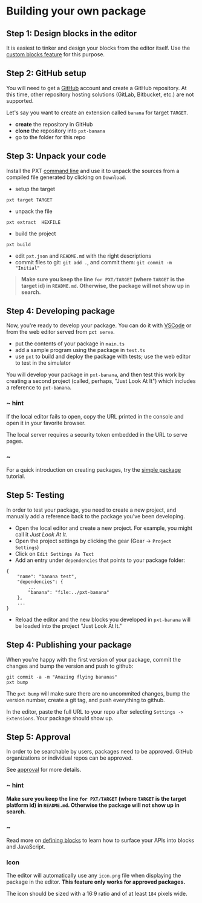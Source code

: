 # Building your own package

## Step 1: Design blocks in the editor

It is easiest to tinker and design your blocks from the editor itself. Use the [custom blocks feature](/defining-blocks) for this purpose.

## Step 2: GitHub setup

You will need to get a [GitHub](https://github.com) account and create a GitHub repository. At this time, other repository hosting solutions (GitLab, Bitbucket, etc.) are not supported.

Let's say you want to create an extension called `banana` for target `TARGET`.

* **create** the repository in GitHub
* **clone** the repository into `pxt-banana`
* go to the folder for this repo

## Step 3: Unpack your code

Install the PXT [command line](/cli) and use it to unpack the sources from a compiled file generated by clicking on ``Download``.

* setup the target
```
pxt target TARGET
```

* unpack the file
```
pxt extract  HEXFILE
```

* build the project
```
pxt build
```

* edit `pxt.json` and `README.md` with the right descriptions
* commit files to git: `git add .`, and commit them: `git commit -m "Initial"`

> **Make sure you keep the line `for PXT/TARGET` (where `TARGET` is the target id) in `README.md`. Otherwise, the package will not show up in search.**

## Step 4: Developing package

Now, you're ready to develop your package. You can do it with [VSCode](https://code.visualstudio.com/)
or from the web editor served from `pxt serve`.

* put the contents of your package in `main.ts`
* add a sample program using the package in `test.ts`
* use `pxt` to build and deploy the package with tests; use the web editor to test in the simulator

You will develop your package in `pxt-banana`, and then test this work by creating a second project (called, perhaps, "Just Look At It") which includes a reference to `pxt-banana`. 

### ~ hint

If the local editor fails to open, copy the URL printed in the console and open it in your favorite browser. 

The local server requires a security token embedded in the URL to serve pages.
### ~

For a quick introduction on creating packages, try the [simple package](./getting-started/simple-package) tutorial.

## Step 5: Testing

In order to test your package, you need to create a new project, and manually add a reference back to the package you've been developing.

* Open the local editor and create a new project. For example, you might call it *Just Look At It*.
* Open the project settings by clicking the gear (Gear -> ``Project Settings``)
* Click on ``Edit Settings As Text``
* Add an entry under ``dependencies`` that points to your package folder:

```typescript-ignore
{
    "name": "banana test",
    "dependencies": {
        ...
        "banana": "file:../pxt-banana"
    },
    ...
}
```

* Reload the editor and the new blocks you developed in `pxt-banana` will be loaded into the project "Just Look At It."

## Step 4: Publishing your package

When you're happy with the first version of your package, commit the changes and
bump the version and push to github:

```
git commit -a -m "Amazing flying bananas"
pxt bump
```

The `pxt bump` will make sure there are no uncommited changes, bump the version number,
create a git tag, and push everything to github.

In the editor, paste the full URL to your repo after selecting `Settings -> Extensions`. Your package should show up.

## Step 5: Approval

In order to be searchable by users, packages need to be approved. GitHub organizations or individual repos can be approved.

See [approval](/extensions/approval) for more details.

### ~ hint

**Make sure you keep the line `for PXT/TARGET` (where `TARGET` is the target platform id) 
in `README.md`. Otherwise the package will not show up in search.**

### ~

Read more on [defining blocks](/defining-blocks) to learn how to surface your APIs into blocks and JavaScript.

### Icon

The editor will automatically use any ``icon.png`` file when displaying the package in the editor. **This feature only works for approved packages.**

The icon should be sized with a 16:9 ratio and of at least ``184`` pixels wide.

